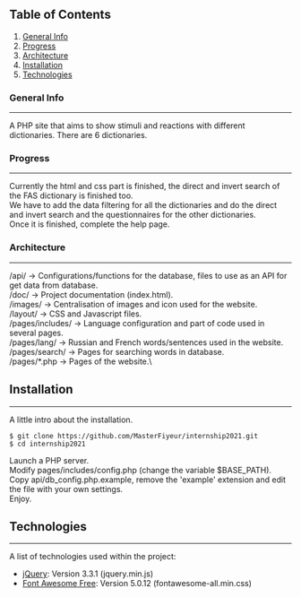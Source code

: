 ## Table of Contents
1. [General Info](#general-info)
2. [Progress](#progress)
3. [Architecture](#architecture)
4. [Installation](#installation)
5. [Technologies](#technologies)
### General Info
***
A PHP site that aims to show stimuli and reactions with different dictionaries. There are 6 dictionaries.
### Progress
***
Currently the html and css part is finished, the direct and invert search of the FAS dictionary is finished too.\
We have to add the data filtering for all the dictionaries and do the direct and invert search and the questionnaires for the other dictionaries.\
Once it is finished, complete the help page.
### Architecture
***
/api/ -> Configurations/functions for the database, files to use as an API for get data from database.\
/doc/ -> Project documentation (index.html).\
/images/ -> Centralisation of images and icon used for the website.\
/layout/ -> CSS and Javascript files.\
/pages/includes/ -> Language configuration and part of code used in several pages.\
/pages/lang/ -> Russian and French words/sentences used in the website.\
/pages/search/ -> Pages for searching words in database.\
/pages/*.php -> Pages of the website.\
## Installation
***
A little intro about the installation. 
```
$ git clone https://github.com/MasterFiyeur/internship2021.git
$ cd internship2021
```
Launch a PHP server.\
Modify pages/includes/config.php (change the variable $BASE_PATH).\
Copy api/db_config.php.example, remove the 'example' extension and edit the file with your own settings.\
Enjoy.
## Technologies
***
A list of technologies used within the project:
* [jQuery](https://jquery.com/): Version 3.3.1 (jquery.min.js)
* [Font Awesome Free](https://fontawesome.com): Version 5.0.12 (fontawesome-all.min.css)